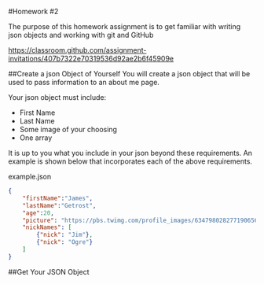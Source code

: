 #Homework #2

The purpose of this homework assignment is to get familiar with writing json objects and working with git and GitHub

https://classroom.github.com/assignment-invitations/407b7322e70319536d92ae2b6f45909e

##Create a json Object of Yourself
You will create a json object that will be used to pass information to an about me page.

Your json object must include:
- First Name
- Last Name
- Some image of your choosing
- One array

It is up to you what you include in your json beyond these requirements. An example is shown below that incorporates each of the above requirements.

example.json
```json
{
    "firstName":"James",
    "lastName":"Getrost",
    "age":20,
    "picture": "https://pbs.twimg.com/profile_images/634798028277190656/dJtsX-0E.jpg",
    "nickNames": [
        {"nick": "Jim"},
        {"nick": "Ogre"}
    ]
}
```

##Get Your JSON Object
